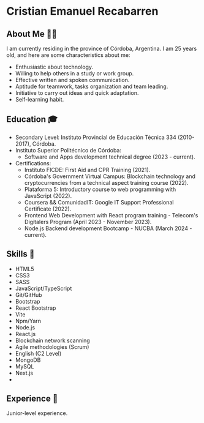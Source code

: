 # Cristian Emanuel Recabarren
## About Me 👨‍🎓

I am currently residing in the province of Córdoba, Argentina. I am 25 years old, and here are some characteristics about me:

- Enthusiastic about technology.
- Willing to help others in a study or work group.
- Effective written and spoken communication.
- Aptitude for teamwork, tasks organization and team leading.
- Initiative to carry out ideas and quick adaptation.
- Self-learning habit.

## Education 🎓

- Secondary Level: Instituto Provincial de Educación Técnica 334 (2010-2017), Córdoba.
- Instituto Superior Politécnico de Córdoba:
  - Software and Apps development technical degree (2023 - current).
- Certifications:
  - Instituto FICDE: First Aid and CPR Training (2021).
  - Córdoba's Government Virtual Campus: Blockchain technology and cryptocurrencies from a technical aspect training course (2022).
  - Plataforma 5: Introductory course to web programming with JavaScript (2022).
  - Coursera && ComunidadIT: Google IT Support Professional Certificate (2022).
  - Frontend Web Development with React program training - Telecom's Digitalers Program (April 2023 - November 2023).
  - Node.js Backend development Bootcamp - NUCBA (March 2024 - current).

## Skills 🧠

- HTML5
- CSS3
- SASS
- JavaScript/TypeScript
- Git/GitHub
- Bootstrap
- React Bootstrap
- Vite
- Npm/Yarn
- Node.js
- React.js
- Blockchain network scanning
- Agile methodologies (Scrum)
- English (C2 Level)
- MongoDB
- MySQL
- Next.js
- 

## Experience 🔨

Junior-level experience.
